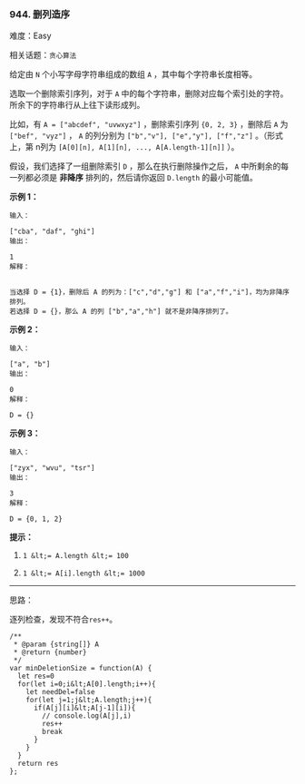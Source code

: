 ### 944. 删列造序

难度：Easy

相关话题：`贪心算法`

给定由 `N` 个小写字母字符串组成的数组  `A` ，其中每个字符串长度相等。



选取一个删除索引序列，对于  `A`  中的每个字符串，删除对应每个索引处的字符。 所余下的字符串行从上往下读形成列。



比如，有 `A = ["abcdef", "uvwxyz"]` ，删除索引序列 `{0, 2, 3}` ，删除后  `A` 为 `["bef", "vyz"]` ，  `A` 的列分别为 `["b","v"], ["e","y"], ["f","z"]` 。（形式上，第 n列为 `[A[0][n], A[1][n], ..., A[A.length-1][n]]` ）。



假设，我们选择了一组删除索引 `D` ，那么在执行删除操作之后， `A`  中所剩余的每一列都必须是  **非降序** 排列的，然后请你返回 `D.length` 的最小可能值。



 **示例 1：** 





```
输入：

["cba", "daf", "ghi"]
输出：

1
解释：


当选择 D = {1}，删除后 A 的列为：["c","d","g"] 和 ["a","f","i"]，均为非降序排列。
若选择 D = {}，那么 A 的列 ["b","a","h"] 就不是非降序排列了。

```

 **示例 2：** 





```
输入：

["a", "b"]
输出：

0
解释：

D = {}

```

 **示例 3：** 





```
输入：

["zyx", "wvu", "tsr"]
输出：

3
解释：

D = {0, 1, 2}

```

 **提示：** 





1.  `1 &lt;= A.length &lt;= 100` 

2.  `1 &lt;= A[i].length &lt;= 1000` 






-----

思路：

逐列检查，发现不符合`res++`。


```
/**
 * @param {string[]} A
 * @return {number}
 */
var minDeletionSize = function(A) {
  let res=0
  for(let i=0;i&lt;A[0].length;i++){
    let needDel=false
    for(let j=1;j&lt;A.length;j++){
      if(A[j][i]&lt;A[j-1][i]){
        // console.log(A[j],i)
        res++
        break
      }
    }
  }
  return res
};



```
